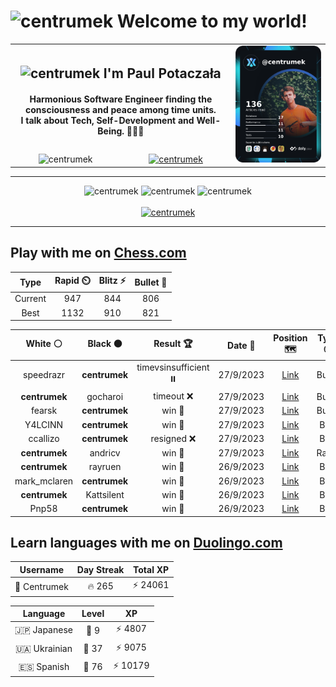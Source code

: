 <h1>
  <img
    src="https://emojis.slackmojis.com/emojis/images/1531849430/4246/blob-sunglasses.gif"
    width="30"
    alt="centrumek"
  />
  Welcome to my world!
</h1>

<table>
  <tbody>
    <tr>
      <td align="center" width="70%" colspan="2">
        <h2>
          <img
            src="https://raw.githubusercontent.com/MartinHeinz/MartinHeinz/master/wave.gif"
            width="30px"
            alt="centrumek"
          />
          I'm Paul Potaczała
        </h2>
        <h4>
          Harmonious Software Engineer finding the consciousness and peace among time units.
          <br/>
          I talk about Tech, Self-Development and Well-Being. 🌿🧘🚀
        </h4>
      </td>
      <td width="30%" rowspan="2">
        <a href="https://app.daily.dev/centrumek">
          <img
            src="./devcard.png"
            alt="centrumek"
          />
        </a>
      </td>
    </tr>
    <tr align="center">
      <td>
        <img
          src="https://komarev.com/ghpvc/?username=centrumek&label=visitors&color=0e75b6&style=flat"
          alt="centrumek"
        >
      </td>
      <td>
        <a href="https://stackoverflow.com/users/14496012/centrumek">
          <img
            src="https://stackoverflow.com/users/flair/14496012.png?theme=dark"
            alt="centrumek"
          >
        </a>
      </td>
    </tr>
  </tbody>
</table>

---
<div align="center">
  <img 
    src="https://github-readme-stats.vercel.app/api?username=centrumek&show_icons=true&count_private=true&theme=dark&hide_border=true&hide=issues,contribs&bg_color=00000000"
    alt="centrumek"
  />
  <img
    src="https://github-readme-stats.vercel.app/api/top-langs/?username=centrumek&layout=compact&hide_border=true&theme=dark&bg_color=00000000&langs_count=6&exclude_repo=air-statistic-app"
    alt="centrumek"
  />
  <img 
    src="https://github-readme-streak-stats.herokuapp.com?user=centrumek&theme=dark&hide_border=true&background=FFFFFF00"
    alt="centrumek"
  />
  <br/>
  <br/>
  <a href="https://www.buymeacoffee.com/centrumek">
    <img
      src="https://cdn.buymeacoffee.com/buttons/v2/default-orange.png"
      height="50"
      width="210"
      alt="centrumek"
    />
  </a>
</div>

---

## Play with me on [Chess.com](https://www.chess.com/member/centrumek)

<div align="center">
<!--START_SECTION:chessStats-->
<!-- Automatically generated with https://github.com/Balastrong/chess-stats-action -->

| Type | Rapid ⏲️ | Blitz ⚡ | Bullet 🔫 |
|:---:|:---:|:---:|:---:|
| Current | 947 | 844 | 806 |
| Best | 1132 | 910 | 821 |

| White ⚪ | Black ⚫ | Result 🏆 | Date 📅 | Position 🗺️ | Type 🕕 |
|:---:|:---:|:---:|:---:|:---:|:---:|
| speedrazr | **centrumek** | timevsinsufficient ⏸️ | 27/9/2023 | <a href="http://www.ee.unb.ca/cgi-bin/tervo/fen.pl?select=7k/8/8/8/8/1K6/8/q6r b - -">Link</a> | Bullet |
| **centrumek** | gocharoi | timeout ❌ | 27/9/2023 | <a href="http://www.ee.unb.ca/cgi-bin/tervo/fen.pl?select=1r6/2b4p/R7/p1p5/k1p4B/P1P5/1K4P1/8 w - -">Link</a> | Bullet |
| fearsk | **centrumek** | win 🥇 | 27/9/2023 | <a href="http://www.ee.unb.ca/cgi-bin/tervo/fen.pl?select=8/1p2PR2/8/2p5/2k5/8/PPp4K/8 w - -">Link</a> | Bullet |
| Y4LCINN | **centrumek** | win 🥇 | 27/9/2023 | <a href="http://www.ee.unb.ca/cgi-bin/tervo/fen.pl?select=4k2r/p3b3/3p4/1rnP2p1/4P2p/5P2/qP3P1B/2R2K1R w k -">Link</a> | Blitz |
| ccallizo | **centrumek** | resigned ❌ | 27/9/2023 | <a href="http://www.ee.unb.ca/cgi-bin/tervo/fen.pl?select=8/8/3p2k1/3Np1p1/2P1P3/P1KP1P2/2P2P2/7R b - -">Link</a> | Blitz |
| **centrumek** | andricv | win 🥇 | 27/9/2023 | <a href="http://www.ee.unb.ca/cgi-bin/tervo/fen.pl?select=6r1/pp4Pk/2p4p/3p1Q2/7q/2P1P2P/2PK4/6R1 b - -">Link</a> | Rapid |
| **centrumek** | rayruen | win 🥇 | 26/9/2023 | <a href="http://www.ee.unb.ca/cgi-bin/tervo/fen.pl?select=8/8/K7/8/P7/8/4Qk2/8 b - -">Link</a> | Blitz |
| mark_mclaren | **centrumek** | win 🥇 | 26/9/2023 | <a href="http://www.ee.unb.ca/cgi-bin/tervo/fen.pl?select=8/8/P7/4k3/6R1/6P1/1r2K3/8 w - -">Link</a> | Blitz |
| **centrumek** | Kattsilent | win 🥇 | 26/9/2023 | <a href="http://www.ee.unb.ca/cgi-bin/tervo/fen.pl?select=3Q1k2/p4pp1/4p2p/8/3Pp3/P3P1Pq/5P1P/4K1R1 b - -">Link</a> | Blitz |
| Pnp58 | **centrumek** | win 🥇 | 26/9/2023 | <a href="http://www.ee.unb.ca/cgi-bin/tervo/fen.pl?select=r1kq1b1r/ppp2npp/3p4/1P6/3p1P2/2P5/1P4PP/RNB1R1K1 w - -">Link</a> | Blitz |

<!--END_SECTION:chessStats-->
</div>

## Learn languages with me on [Duolingo.com](https://www.duolingo.com/profile/Centrumek)

<div align="center">
<!--START_SECTION:duolingoStats-->
<!-- Automatically generated with https://github.com/centrumek/duolingo-readme-stats-->

| Username | Day Streak | Total XP |
|:---:|:---:|:---:|
| 👤 Centrumek | 🔥 265 | ⚡ 24061 |

| Language | Level | XP |
|:---:|:---:|:---:|
| 🇯🇵 Japanese | 👑 9 | ⚡ 4807 |
| 🇺🇦 Ukrainian | 👑 37 | ⚡ 9075 |
| 🇪🇸 Spanish | 👑 76 | ⚡ 10179 |

<!--END_SECTION:duolingoStats-->
</div>
<!--
**centrumek/centrumek** is a ✨ _special_ ✨ repository because its `README.md` (this file) appears on your GitHub profile.

Here are some ideas to get you started:

- 🔭 I’m currently working on ...
- 🌱 I’m currently learning ...
- 👯 I’m looking to collaborate on ...
- 🤔 I’m looking for help with ...
- 💬 Ask me about ...
- 📫 How to reach me: ...
- 😄 Pronouns: ...
- ⚡ Fun fact: ...
-->
